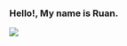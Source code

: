 ### Hello!, My name is Ruan.

<picture>
  <source
    srcset="https://github-readme-stats.vercel.app/api?username=Ruanzerah&show_icons=true&theme=dark"
    media="(prefers-color-scheme: dark)"
  />
  <source
    srcset="https://github-readme-stats.vercel.app/api?username=Ruanzerah&show_icons=true"
    media="(prefers-color-scheme: light), (prefers-color-scheme: no-preference)"
  />
  <img src="https://github-readme-stats.vercel.app/api?username=Ruanzerah&show_icons=true" />
</picture>

